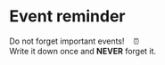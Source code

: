 # Event reminder
Do not forget important events!&nbsp; &nbsp; :alarm_clock: <br />
Write it down once and **NEVER** forget it.
